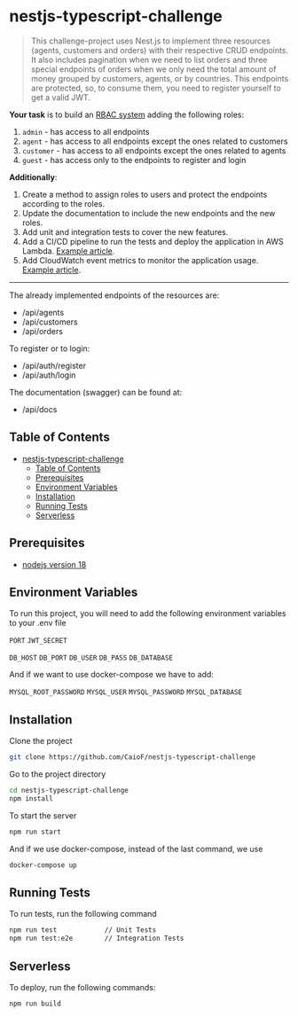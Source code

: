 # nestjs-typescript-challenge

> This challenge-project uses Nest.js to implement three resources (agents, customers and orders) with their respective CRUD endpoints. It also includes pagination when we need to list orders and three special endpoints of orders when we only need the total amount of money grouped by customers, agents, or by countries. This endpoints are protected, so, to consume them, you need to register yourself to get a valid JWT. 

**Your task** is to build an [RBAC system](https://en.wikipedia.org/wiki/Role-based_access_control) adding the following roles: 
1. `admin` - has access to all endpoints
2. `agent` - has access to all endpoints except the ones related to customers
3. `customer` - has access to all endpoints except the ones related to agents
4. `guest` - has access only to the endpoints to register and login

**Additionally**:
1. Create a method to assign roles to users and protect the endpoints according to the roles.
2. Update the documentation to include the new endpoints and the new roles.
3. Add unit and integration tests to cover the new features.
4. Add a CI/CD pipeline to run the tests and deploy the application in AWS Lambda. [Example article](https://mayankgupta1338.medium.com/automate-aws-lambda-deployment-using-github-actions-for-nodejs-typescript-applications-4b75c7c17e02).
5. Add CloudWatch event metrics to monitor the application usage. [Example article](https://docs.aws.amazon.com/AmazonCloudWatch/latest/monitoring/graph_a_metric.html).
---

The already implemented endpoints of the resources are:

-  /api/agents
-  /api/customers
-  /api/orders

To register or to login:

-  /api/auth/register
-  /api/auth/login

The documentation (swagger) can be found at:

-  /api/docs

## Table of Contents

- [nestjs-typescript-challenge](#nestjs-typescript-challenge)
  - [Table of Contents](#table-of-contents)
  - [Prerequisites](#prerequisites)
  - [Environment Variables](#environment-variables)
  - [Installation](#installation)
  - [Running Tests](#running-tests)
  - [Serverless](#serverless)

## Prerequisites

- [nodejs version 18](https://nodejs.org/en/)

## Environment Variables

To run this project, you will need to add the following environment variables to your .env file

`PORT`
`JWT_SECRET`

`DB_HOST`
`DB_PORT`
`DB_USER`
`DB_PASS`
`DB_DATABASE`

And if we want to use docker-compose we have to add:

`MYSQL_ROOT_PASSWORD`
`MYSQL_USER`
`MYSQL_PASSWORD`
`MYSQL_DATABASE`

## Installation

Clone the project

```bash
git clone https://github.com/CaioF/nestjs-typescript-challenge
```

Go to the project directory

```bash
cd nestjs-typescript-challenge
npm install
```

To start the server

```bash
npm run start
```

And if we use docker-compose, instead of the last command, we use

```bash
docker-compose up
```

## Running Tests

To run tests, run the following command

```bash
npm run test     		// Unit Tests
npm run test:e2e 		// Integration Tests
```

## Serverless

To deploy, run the following commands:

```bash
npm run build
```


